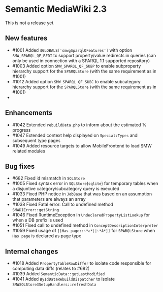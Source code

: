 # Semantic MediaWiki 2.3

This is not a release yet.

## New features

* #1001 Added `$GLOBALS['smwgSparqlQFeatures']` with option `SMW_SPARQL_QF_REDI` to support property/value redirects in queries (can only be used in connection with a SPARQL 1.1 supported repository)
* #1003 Added option `SMW_SPARQL_QF_SUBP` to enable subproperty hierarchy support for the `SPARQLStore` (with the same requirement as in #1001)
* #1012 Added option `SMW_SPARQL_QF_SUBC` to enable subcategory hierarchy support for the `SPARQLStore` (with the same requirement as in #1001)
* 

## Enhancements

* #1042 Extended `rebuildData.php` to inform about the estimated % progress
* #1047 Extended context help displayed on `Special:Types` and subsequent type pages
* #1049 Added resource targets to allow MobileFrontend to load SMW related modules 

## Bug fixes

* #682 Fixed id mismatch in `SQLStore`
* #1005 Fixed syntax error in `SQLStore`(`sqlite`) for temporary tables when a disjuntive category/subcategory query is executed
* #1033 Fixed PHP notice in `JobBase` that was based on an assumption that parameters are always an array
* #1038 Fixed Fatal error: Call to undefined method `SMWDIError::getString`
* #1046 Fixed RuntimeException in `UndeclaredPropertyListLookup` for when a DB prefix is used
* #1051 Fixed call to undefined method in `ConceptDescriptionInterpreter`
* #1059 Fixed usage of `[[Has page::~*a*||~*A*]]` for `SPARQLStore` when `Has page` is declared as page type 

## Internal changes

* #1018 Added `PropertyTableRowDiffer` to isolate code responsible for computing data diffs (relates to #682)
* #1039 Added `SemanticData::getLastModified`
* #1041 Added `ByIdDataRebuildDispatcher` to isolate `SMWSQLStore3SetupHandlers::refreshData`
